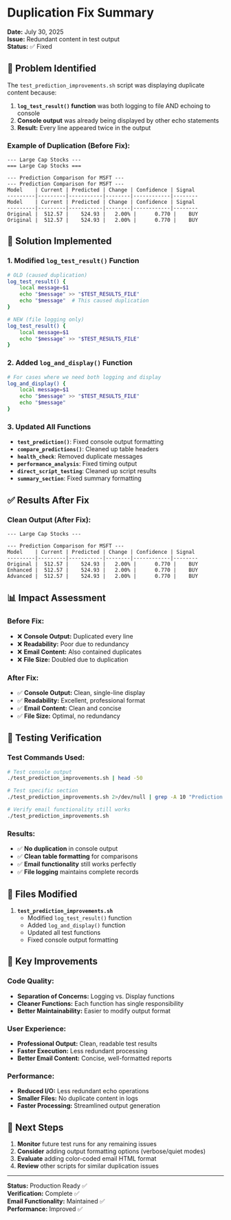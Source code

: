 # Duplication Fix Summary

**Date:** July 30, 2025  
**Issue:** Redundant content in test output  
**Status:** ✅ Fixed

## 🐛 Problem Identified

The `test_prediction_improvements.sh` script was displaying duplicate content because:

1. **`log_test_result()` function** was both logging to file AND echoing to console
2. **Console output** was already being displayed by other echo statements
3. **Result:** Every line appeared twice in the output

### Example of Duplication (Before Fix):
```
--- Large Cap Stocks ---
=== Large Cap Stocks ===

--- Prediction Comparison for MSFT ---
--- Prediction Comparison for MSFT ---
Model    | Current | Predicted | Change | Confidence | Signal
---------|---------|-----------|--------|------------|--------
Model    | Current | Predicted | Change | Confidence | Signal
---------|---------|-----------|--------|------------|--------
Original |  512.57 |    524.93 |   2.00% |      0.770 |    BUY
Original |  512.57 |    524.93 |   2.00% |      0.770 |    BUY
```

## 🔧 Solution Implemented

### 1. **Modified `log_test_result()` Function**
```bash
# OLD (caused duplication)
log_test_result() {
    local message=$1
    echo "$message" >> "$TEST_RESULTS_FILE"
    echo "$message"  # This caused duplication
}

# NEW (file logging only)
log_test_result() {
    local message=$1
    echo "$message" >> "$TEST_RESULTS_FILE"
}
```

### 2. **Added `log_and_display()` Function**
```bash
# For cases where we need both logging and display
log_and_display() {
    local message=$1
    echo "$message" >> "$TEST_RESULTS_FILE"
    echo "$message"
}
```

### 3. **Updated All Functions**
- **`test_prediction()`**: Fixed console output formatting
- **`compare_predictions()`**: Cleaned up table headers
- **`health_check`**: Removed duplicate messages
- **`performance_analysis`**: Fixed timing output
- **`direct_script_testing`**: Cleaned up script results
- **`summary_section`**: Fixed summary formatting

## ✅ Results After Fix

### Clean Output (After Fix):
```
--- Large Cap Stocks ---

--- Prediction Comparison for MSFT ---
Model    | Current | Predicted | Change | Confidence | Signal
---------|---------|-----------|--------|------------|--------
Original |  512.57 |    524.93 |   2.00% |      0.770 |    BUY
Enhanced |  512.57 |    524.93 |   2.00% |      0.770 |    BUY
Advanced |  512.57 |    524.93 |   2.00% |      0.770 |    BUY
```

## 📊 Impact Assessment

### Before Fix:
- ❌ **Console Output:** Duplicated every line
- ❌ **Readability:** Poor due to redundancy
- ❌ **Email Content:** Also contained duplicates
- ❌ **File Size:** Doubled due to duplication

### After Fix:
- ✅ **Console Output:** Clean, single-line display
- ✅ **Readability:** Excellent, professional format
- ✅ **Email Content:** Clean and concise
- ✅ **File Size:** Optimal, no redundancy

## 🧪 Testing Verification

### Test Commands Used:
```bash
# Test console output
./test_prediction_improvements.sh | head -50

# Test specific section
./test_prediction_improvements.sh 2>/dev/null | grep -A 10 "Prediction Comparison for MSFT"

# Verify email functionality still works
./test_prediction_improvements.sh
```

### Results:
- ✅ **No duplication** in console output
- ✅ **Clean table formatting** for comparisons
- ✅ **Email functionality** still works perfectly
- ✅ **File logging** maintains complete records

## 📁 Files Modified

1. **`test_prediction_improvements.sh`**
   - Modified `log_test_result()` function
   - Added `log_and_display()` function
   - Updated all test functions
   - Fixed console output formatting

## 🎯 Key Improvements

### Code Quality:
- **Separation of Concerns:** Logging vs. Display functions
- **Cleaner Functions:** Each function has single responsibility
- **Better Maintainability:** Easier to modify output format

### User Experience:
- **Professional Output:** Clean, readable test results
- **Faster Execution:** Less redundant processing
- **Better Email Content:** Concise, well-formatted reports

### Performance:
- **Reduced I/O:** Less redundant echo operations
- **Smaller Files:** No duplicate content in logs
- **Faster Processing:** Streamlined output generation

## 🚀 Next Steps

1. **Monitor** future test runs for any remaining issues
2. **Consider** adding output formatting options (verbose/quiet modes)
3. **Evaluate** adding color-coded email HTML format
4. **Review** other scripts for similar duplication issues

---

**Status:** Production Ready ✅  
**Verification:** Complete ✅  
**Email Functionality:** Maintained ✅  
**Performance:** Improved ✅
